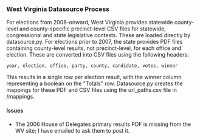 ### West Virginia Datasource Process

For elections from 2008-onward, West Virginia provides statewide county-level and county-specific precinct-level CSV files for statewide, congressional and state legislative contests. These are loaded directly by datasource.py. For elections prior to 2007, the state provides PDF files containing county-level results, not precinct-level, for each office and election. These are converted into CSV files using the following headers:

	year, election, office, party, county, candidate, votes, winner

This results in a single row per election result, with the winner column representing a boolean on the "Totals" row. Datasource.py creates the mappings for these PDF and CSV files using the url_paths.csv file in /mappings.

#### Issues

* The 2006 House of Delegates primary results PDF is missing from the WV site; I have emailed to ask them to post it.